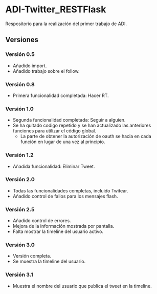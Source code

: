# ADI-Twitter_RESTFlask
Respositorio para la realización del primer trabajo de ADI.

## Versiones
### Versión 0.5
 - Añadido import.
 - Añadido trabajo sobre el follow.

### Versión 0.8
 - Primera funcionalidad completada: Hacer RT.

### Versión 1.0
 - Segunda funcionalidad completada: Seguir a alguien.
 - Se ha quitado codigo repetido y se han actualizado las anteriores funciones para utilizar el código global.
   - La parte de obtener la autorización de oauth se hacia en cada función en lugar de una vez al principio.

### Versión 1.2
 - Añadida funcionalidad: Eliminar Tweet.

### Versión 2.0
 - Todas las funcionalidades completas, incluido Twitear.
 - Añadido control de fallos para los mensajes flash.

### Versión 2.5
 - Añadido control de errores.
 - Mejora de la información mostrada por pantalla.
 - Falta mostrar la timeline del usuario activo.

### Versión 3.0
 - Versión completa.
 - Se muestra la timeline del usuario.

### Versión 3.1
 - Muestra el nombre del usuario que publica el tweet en la timeline.
